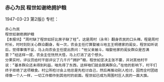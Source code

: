 ### 赤心为民  程世如谢绝拥护粮

1947-03-23
第2版()
专栏：

    赤心为民
    程世如谢绝拥护粮
    【本报讯】“周村缺了程世如好比房子缺了柱”。这是周村（永年）翻身农民的口头禅。程是周村村长，时时刻刻关心群众翻身，有一次，农会主任打算娶被斗地主王明德家的闺女，程世如听说后，觉得事情不妥，马上向农会主任提出质问：“他父亲被斗，咱娶他家的闺女群众是否满意？”经这样一提，农会主任恍然大悟，马上打消了这个想头。
    分果实时，评议员给村干部评议了几千斤“拥护”粮，程世如坚决主张不要，并对其他村干说：“基本群众还未得到利益，咱先得了东西，这样咱们就会脱离群众。”在他的影响下，村干们终于拒绝了这项粮食。村公所检讨会上他总是先检讨自己，然后再推动别人检讨，因而全村团结得像一个人一样，一切工作都作到其他村的前面。程世如已成为周围村庄人民的一面大旗。
